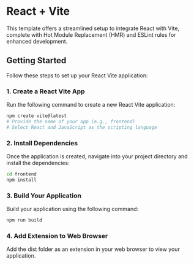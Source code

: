 # React + Vite

This template offers a streamlined setup to integrate React with Vite, complete with Hot Module Replacement (HMR) and ESLint rules for enhanced development.

## Getting Started

Follow these steps to set up your React Vite application:

### 1. Create a React Vite App
Run the following command to create a new React Vite application:

```bash
npm create vite@latest
# Provide the name of your app (e.g., frontend)
# Select React and JavaScript as the scripting language
```

### 2. Install Dependencies
Once the application is created, navigate into your project directory and install the dependencies:

```bash
cd frontend
npm install
```

### 3. Build Your Application
Build your application using the following command:

```bash
npm run build
```

### 4. Add Extension to Web Browser
Add the dist folder as an extension in your web browser to view your application.
